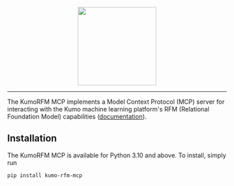 <p align="center">
  <img height="180" src="https://s3.us-west-1.amazonaws.com/data.kumo.ai/img/kumo_pink_md.svg" />
</p>

______________________________________________________________________

The KumoRFM MCP implements a Model Context Protocol (MCP) server for 
interacting with the Kumo machine learning platform's RFM (Relational Foundation Model) 
capabilities ([documentation](https://kumo-ai.github.io/kumo-sdk/docs/#)).

## Installation

The KumoRFM MCP is available for Python 3.10 and above. To install, simply run

```
pip install kumo-rfm-mcp
```